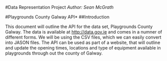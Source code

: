 #Data Representation Project
*Author: Sean McGrath*

#Playgrounds County Galway  API*
##Introduction

This document will outline the API for the data set, Playgrounds County Galway. The data is available at <http://data.gov.ie> and comes in a numner of different forms. We will be using the CSV files, which we can easily convert into JASON files. The API can be used as part of a website, that will outline and update the opening times, locations and type of equipment available in playgrounds through out the county of Galway. 
```java

```
